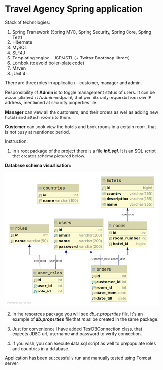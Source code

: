 # **Travel Agency Spring application**

Stack of technologies:
1. Spring Framework (Spring MVC, Spring Security, Spring Core, Spring Test)
2. Hibernate
3. MySQL
4. SLF4J
5. Templating engine - JSP/JSTL (+ Twitter Bootstrap library)
6. Lombok (to avoid boiler-plate code)
7. Maven
8. jUnit 4

There are three roles in application - customer, manager and admin.

Responsibility of **Admin** is to toggle management status of users.
It can be accomplished at _/admin_ endpoint, that 
permits only requests from one IP address, 
mentioned at security.properties file.

**Manager** can view all the customers, and their orders 
as well as adding new hotels and attach rooms to them.

**Customer** can book view the hotels and book rooms in a certain room, that is not busy at mentioned period.


Instruction:
1. In a root package of the project there is a file **_init.sql_**.
It is an SQL script that creates schema pictured below.

**Database schema visualisation:**

![Alt text](travel_agency.png?raw=true "DB Schema") 

2. In the resources package you will see _db_e.properties_ file. 
It's an example of **_db.properties_** file that _must_ be created in the same package.

3. Just for convenience I have added TestDBConnection class, that expects JDBC url, username and password to verify connection.

4. If you wish, you can execute data.sql script as well to prepopulate roles and countries in a database.

Application has been successfully run and manually tested using Tomcat server.